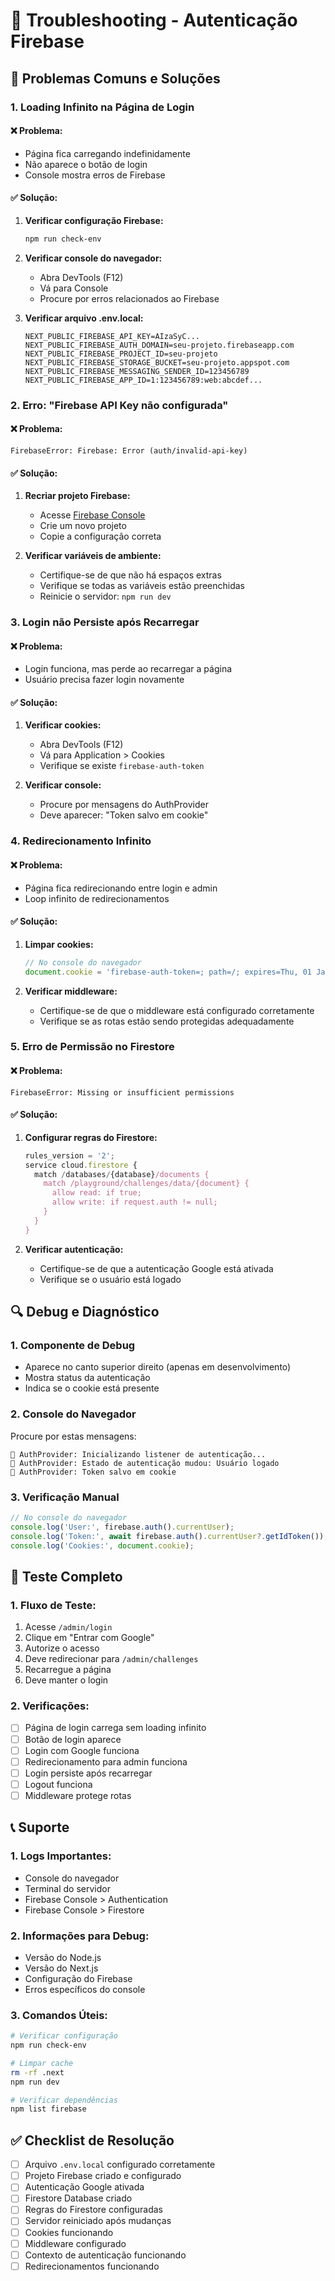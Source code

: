 # 🔧 Troubleshooting - Autenticação Firebase

## 🚨 Problemas Comuns e Soluções

### 1. **Loading Infinito na Página de Login**

#### ❌ **Problema:**
- Página fica carregando indefinidamente
- Não aparece o botão de login
- Console mostra erros de Firebase

#### ✅ **Solução:**
1. **Verificar configuração Firebase:**
   ```bash
   npm run check-env
   ```

2. **Verificar console do navegador:**
   - Abra DevTools (F12)
   - Vá para Console
   - Procure por erros relacionados ao Firebase

3. **Verificar arquivo .env.local:**
   ```env
   NEXT_PUBLIC_FIREBASE_API_KEY=AIzaSyC...
   NEXT_PUBLIC_FIREBASE_AUTH_DOMAIN=seu-projeto.firebaseapp.com
   NEXT_PUBLIC_FIREBASE_PROJECT_ID=seu-projeto
   NEXT_PUBLIC_FIREBASE_STORAGE_BUCKET=seu-projeto.appspot.com
   NEXT_PUBLIC_FIREBASE_MESSAGING_SENDER_ID=123456789
   NEXT_PUBLIC_FIREBASE_APP_ID=1:123456789:web:abcdef...
   ```

### 2. **Erro: "Firebase API Key não configurada"**

#### ❌ **Problema:**
```
FirebaseError: Firebase: Error (auth/invalid-api-key)
```

#### ✅ **Solução:**
1. **Recriar projeto Firebase:**
   - Acesse [Firebase Console](https://console.firebase.google.com/)
   - Crie um novo projeto
   - Copie a configuração correta

2. **Verificar variáveis de ambiente:**
   - Certifique-se de que não há espaços extras
   - Verifique se todas as variáveis estão preenchidas
   - Reinicie o servidor: `npm run dev`

### 3. **Login não Persiste após Recarregar**

#### ❌ **Problema:**
- Login funciona, mas perde ao recarregar a página
- Usuário precisa fazer login novamente

#### ✅ **Solução:**
1. **Verificar cookies:**
   - Abra DevTools (F12)
   - Vá para Application > Cookies
   - Verifique se existe `firebase-auth-token`

2. **Verificar console:**
   - Procure por mensagens do AuthProvider
   - Deve aparecer: "Token salvo em cookie"

### 4. **Redirecionamento Infinito**

#### ❌ **Problema:**
- Página fica redirecionando entre login e admin
- Loop infinito de redirecionamentos

#### ✅ **Solução:**
1. **Limpar cookies:**
   ```javascript
   // No console do navegador
   document.cookie = 'firebase-auth-token=; path=/; expires=Thu, 01 Jan 1970 00:00:00 GMT';
   ```

2. **Verificar middleware:**
   - Certifique-se de que o middleware está configurado corretamente
   - Verifique se as rotas estão sendo protegidas adequadamente

### 5. **Erro de Permissão no Firestore**

#### ❌ **Problema:**
```
FirebaseError: Missing or insufficient permissions
```

#### ✅ **Solução:**
1. **Configurar regras do Firestore:**
   ```javascript
   rules_version = '2';
   service cloud.firestore {
     match /databases/{database}/documents {
       match /playground/challenges/data/{document} {
         allow read: if true;
         allow write: if request.auth != null;
       }
     }
   }
   ```

2. **Verificar autenticação:**
   - Certifique-se de que a autenticação Google está ativada
   - Verifique se o usuário está logado

## 🔍 Debug e Diagnóstico

### 1. **Componente de Debug**
- Aparece no canto superior direito (apenas em desenvolvimento)
- Mostra status da autenticação
- Indica se o cookie está presente

### 2. **Console do Navegador**
Procure por estas mensagens:
```
🔐 AuthProvider: Inicializando listener de autenticação...
🔐 AuthProvider: Estado de autenticação mudou: Usuário logado
🔐 AuthProvider: Token salvo em cookie
```

### 3. **Verificação Manual**
```javascript
// No console do navegador
console.log('User:', firebase.auth().currentUser);
console.log('Token:', await firebase.auth().currentUser?.getIdToken());
console.log('Cookies:', document.cookie);
```

## 🚀 Teste Completo

### 1. **Fluxo de Teste:**
1. Acesse `/admin/login`
2. Clique em "Entrar com Google"
3. Autorize o acesso
4. Deve redirecionar para `/admin/challenges`
5. Recarregue a página
6. Deve manter o login

### 2. **Verificações:**
- [ ] Página de login carrega sem loading infinito
- [ ] Botão de login aparece
- [ ] Login com Google funciona
- [ ] Redirecionamento para admin funciona
- [ ] Login persiste após recarregar
- [ ] Logout funciona
- [ ] Middleware protege rotas

## 📞 Suporte

### 1. **Logs Importantes:**
- Console do navegador
- Terminal do servidor
- Firebase Console > Authentication
- Firebase Console > Firestore

### 2. **Informações para Debug:**
- Versão do Node.js
- Versão do Next.js
- Configuração do Firebase
- Erros específicos do console

### 3. **Comandos Úteis:**
```bash
# Verificar configuração
npm run check-env

# Limpar cache
rm -rf .next
npm run dev

# Verificar dependências
npm list firebase
```

## ✅ Checklist de Resolução

- [ ] Arquivo `.env.local` configurado corretamente
- [ ] Projeto Firebase criado e configurado
- [ ] Autenticação Google ativada
- [ ] Firestore Database criado
- [ ] Regras do Firestore configuradas
- [ ] Servidor reiniciado após mudanças
- [ ] Cookies funcionando
- [ ] Middleware configurado
- [ ] Contexto de autenticação funcionando
- [ ] Redirecionamentos funcionando
